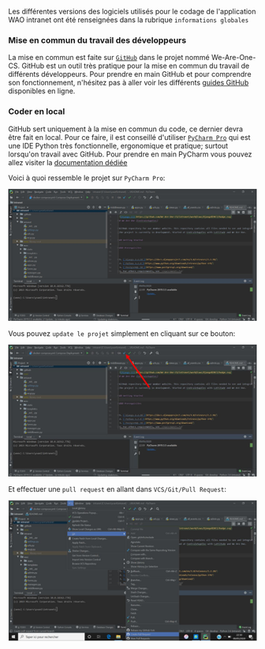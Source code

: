 Les différentes versions des logiciels utilisés pour le codage de l'application WAO intranet ont été renseignées dans la rubrique `informations globales`

### Mise en commun du travail des développeurs

La mise en commun est faite sur [`GitHub`](https://github.com/) dans le projet nommé We-Are-One-CS.
GitHub est un outil très pratique pour la mise en commun du travail de différents développeurs.
Pour prendre en main GitHub et pour comprendre son fonctionnement, n'hésitez pas à aller voir les différents [guides GitHub](https://guides.github.com/) disponibles en ligne.

### Coder en local

GitHub sert uniquement à la mise en commun du code, ce dernier devra être fait en local. 
Pour ce faire, il est conseillé d'utiliser [`PyCharm Pro`](https://www.jetbrains.com/fr-fr/pycharm/download/#section=windows) qui est une IDE Python très fonctionnelle, ergonomique et pratique; surtout lorsqu'on travail avec GitHub.
Pour prendre en main PyCharm vous pouvez allez visiter la [documentation dédiée](https://www.jetbrains.com/fr-fr/pycharm/documentation/)

Voici à quoi ressemble le projet sur ``PyCharm Pro``:

![PyCharm Pro - intranet](../img/development/intranet.jpg)

Vous pouvez ``update le projet`` simplement en cliquant sur ce bouton:

![update projet](../img/development/update.jpg)

Et effectuer une ``pull request`` en allant dans ``VCS/Git/Pull Request``:

![pull request](../img/development/pr.jpg)

